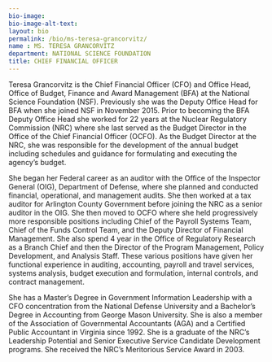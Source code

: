 ```yaml
---
bio-image:
bio-image-alt-text:
layout: bio
permalink: /bio/ms-teresa-grancorvitz/
name : MS. TERESA GRANCORVITZ
department: NATIONAL SCIENCE FOUNDATION
title: CHIEF FINANCIAL OFFICER
---
```

   Teresa Grancorvitz is the Chief Financial Officer (CFO) and Office Head, Office of Budget, Finance and Award Management (BFA) at the National Science Foundation (NSF).  Previously she was the Deputy Office Head for BFA when she joined NSF in November 2015. Prior to becoming the BFA Deputy Office Head she worked for 22 years at the Nuclear Regulatory Commission (NRC) where she last served as the Budget Director in the Office of the Chief Financial Officer (OCFO). As the Budget Director at the NRC, she was responsible for the development of the annual budget including schedules and guidance for formulating and executing the agency’s budget.
             
   She began her Federal career as an auditor with the Office of the Inspector General (OIG), Department of Defense, where she planned and conducted financial, operational, and management audits. She then worked at a tax auditor for Arlington County Government before joining the NRC as a senior auditor in the OIG. She then moved to OCFO where she held progressively more responsible positions including Chief of the Payroll Systems Team, Chief of the Funds Control Team, and the Deputy Director of Financial Management. She also spend 4 year in the Office of Regulatory Research as a Branch Chief and then the Director of the Program Management, Policy Development, and Analysis Staff. These various positions have given her functional experience in auditing, accounting, payroll and travel services, systems analysis, budget execution and formulation, internal controls, and contract management.
             
   She has a Master’s Degree in Government Information Leadership with a CFO concentration from the National Defense University and a Bachelor’s Degree in Accounting from George Mason University. She is also a member of the Association of Governmental Accountants (AGA) and a Certified Public Accountant in Virginia since 1992. She is a graduate of the NRC’s Leadership Potential and Senior Executive Service Candidate Development programs. She received the NRC’s Meritorious Service Award in 2003.

